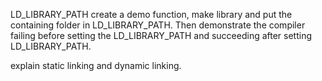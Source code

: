 LD_LIBRARY_PATH
create a demo function, make library and put the containing folder in LD_LIBRARY_PATH. Then demonstrate the compiler failing before setting the LD_LIBRARY_PATH and succeeding after setting LD_LIBRARY_PATH.

explain static linking and dynamic linking.
